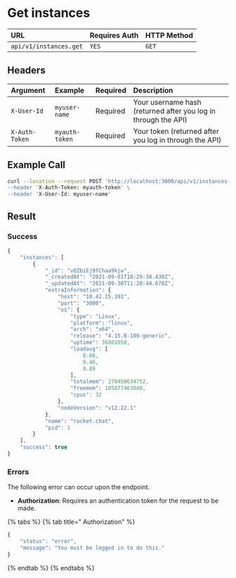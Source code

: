 # Get instances

| URL | Requires Auth | HTTP Method |
| :--- | :--- | :--- |
| `api/v1/instances.get` | `YES` | `GET` |

## Headers

| Argument | Example | Required | Description |
| :--- | :--- | :--- | :--- |
| `X-User-Id` | `myuser-name` | Required | Your username hash \(returned after you log in through the API\) |
| `X-Auth-Token` | `myauth-token` | Required | Your token \(returned after you log in through the API\) |

## Example Call

```bash
curl --location --request POST 'http://localhost:3000/api/v1/instances.get\
--header 'X-Auth-Token: myauth-token' \
--header 'X-User-Id: myuser-name'
```

## Result

### Success

```javascript
{
    "instances": [
        {
            "_id": "vQZbiEj9fChaa9kjw",
            "_createdAt": "2021-09-01T18:29:30.430Z",
            "_updatedAt": "2021-09-30T11:20:44.678Z",
            "extraInformation": {
                "host": "10.42.15.191",
                "port": "3000",
                "os": {
                    "type": "Linux",
                    "platform": "linux",
                    "arch": "x64",
                    "release": "4.15.0-109-generic",
                    "uptime": 36801050,
                    "loadavg": [
                        8.66,
                        9.46,
                        9.89
                    ],
                    "totalmem": 270450634752,
                    "freemem": 105877463040,
                    "cpus": 32
                },
                "nodeVersion": "v12.22.1"
            },
            "name": "rocket.chat",
            "pid": 1
        }
    ],
    "success": true
}
```

### Errors

The following error can occur upon the endpoint.

* **Authorization**: Requires an authentication token for the request to be made.

{% tabs %}
{% tab title=" Authorization" %}
```javascript
{
    "status": "error",
    "message": "You must be logged in to do this."
}
```
{% endtab %}
{% endtabs %}


